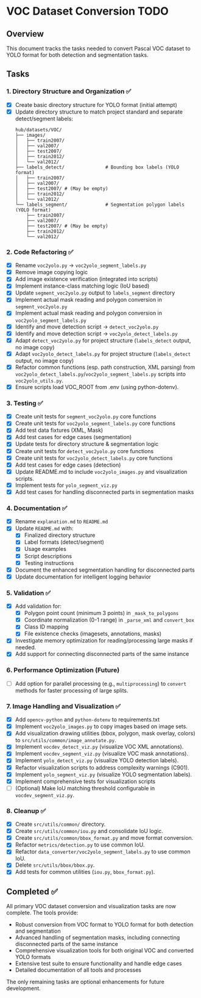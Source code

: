 # VOC Dataset Conversion TODO

## Overview
This document tracks the tasks needed to convert Pascal VOC dataset to YOLO format for both detection and segmentation tasks.

## Tasks

### 1. Directory Structure and Organization ✅
- [x] Create basic directory structure for YOLO format (initial attempt)
- [x] Update directory structure to match project standard and separate detect/segment labels:
  ```
  hub/datasets/VOC/
  ├── images/
  │   ├── train2007/
  │   ├── val2007/
  │   ├── test2007/
  │   ├── train2012/
  │   └── val2012/
  ├── labels_detect/               # Bounding box labels (YOLO format)
  │   ├── train2007/
  │   ├── val2007/
  │   ├── test2007/ # (May be empty)
  │   ├── train2012/
  │   └── val2012/
  └── labels_segment/              # Segmentation polygon labels (YOLO format)
      ├── train2007/
      ├── val2007/
      ├── test2007/ # (May be empty)
      ├── train2012/
      └── val2012/
  ```

### 2. Code Refactoring ✅
- [x] Rename `voc2yolo.py` -> `voc2yolo_segment_labels.py`
- [x] Remove image copying logic
- [x] Add image existence verification (integrated into scripts)
- [x] Implement instance-class matching logic (IoU based)
- [x] Update `segment_voc2yolo.py` output to `labels_segment` directory
- [x] Implement actual mask reading and polygon conversion in `segment_voc2yolo.py`
- [x] Implement actual mask reading and polygon conversion in `voc2yolo_segment_labels.py`
- [x] Identify and move detection script -> `detect_voc2yolo.py`
- [x] Identify and move detection script -> `voc2yolo_detect_labels.py`
- [x] Adapt `detect_voc2yolo.py` for project structure (`labels_detect` output, no image copy)
- [x] Adapt `voc2yolo_detect_labels.py` for project structure (`labels_detect` output, no image copy)
- [x] Refactor common functions (esp. path construction, XML parsing) from `voc2yolo_detect_labels.py`/`voc2yolo_segment_labels.py` scripts into `voc2yolo_utils.py`.
- [x] Ensure scripts load VOC_ROOT from .env (using python-dotenv).

### 3. Testing ✅
- [x] Create unit tests for `segment_voc2yolo.py` core functions
- [x] Create unit tests for `voc2yolo_segment_labels.py` core functions
- [x] Add test data fixtures (XML, Mask)
- [x] Add test cases for edge cases (segmentation)
- [x] Update tests for directory structure & segmentation logic
- [x] Create unit tests for `detect_voc2yolo.py` core functions
- [x] Create unit tests for `voc2yolo_detect_labels.py` core functions
- [x] Add test cases for edge cases (detection)
- [x] Update README.md to include `voc2yolo_images.py` and visualization scripts.
- [x] Implement tests for `yolo_segment_viz.py`
- [x] Add test cases for handling disconnected parts in segmentation masks

### 4. Documentation ✅
- [x] Rename `explanation.md` to `README.md`
- [x] Update `README.md` with:
  - [x] Finalized directory structure
  - [x] Label formats (detect/segment)
  - [x] Usage examples
  - [x] Script descriptions
  - [x] Testing instructions
- [x] Document the enhanced segmentation handling for disconnected parts
- [x] Update documentation for intelligent logging behavior

### 5. Validation ✅
- [x] Add validation for:
  - [x] Polygon point count (minimum 3 points) in `_mask_to_polygons`
  - [x] Coordinate normalization (0-1 range) in `_parse_xml` and `convert_box`
  - [x] Class ID mapping
  - [x] File existence checks (imagesets, annotations, masks)
- [x] Investigate memory optimization for reading/processing large masks if needed.
- [x] Add support for connecting disconnected parts of the same instance

### 6. Performance Optimization (Future)
- [ ] Add option for parallel processing (e.g., `multiprocessing`) to `convert` methods for faster processing of large splits.

### 7. Image Handling and Visualization ✅
- [x] Add `opencv-python` and `python-dotenv` to requirements.txt
- [x] Implement `voc2yolo_images.py` to copy images based on image sets.
- [x] Add visualization drawing utilities (bbox, polygon, mask overlay, colors) to `src/utils/common/image_annotate.py`.
- [x] Implement `vocdev_detect_viz.py` (visualize VOC XML annotations).
- [x] Implement `vocdev_segment_viz.py` (visualize VOC mask annotations).
- [x] Implement `yolo_detect_viz.py` (visualize YOLO detection labels).
- [x] Refactor visualization scripts to address complexity warnings (C901).
- [x] Implement `yolo_segment_viz.py` (visualize YOLO segmentation labels).
- [x] Implement comprehensive tests for visualization scripts
- [ ] (Optional) Make IoU matching threshold configurable in `vocdev_segment_viz.py`.

### 8. Cleanup ✅
- [x] Create `src/utils/common/` directory.
- [x] Create `src/utils/common/iou.py` and consolidate IoU logic.
- [x] Create `src/utils/common/bbox_format.py` and move format conversion.
- [x] Refactor `metrics/detection.py` to use common IoU.
- [x] Refactor `data_converter/voc2yolo_segment_labels.py` to use common IoU.
- [x] Delete `src/utils/bbox/bbox.py`.
- [x] Add tests for common utilities (`iou.py`, `bbox_format.py`).

## Completed ✅
All primary VOC dataset conversion and visualization tasks are now complete. The tools provide:
- Robust conversion from VOC format to YOLO format for both detection and segmentation
- Advanced handling of segmentation masks, including connecting disconnected parts of the same instance
- Comprehensive visualization tools for both original VOC and converted YOLO formats
- Extensive test suite to ensure functionality and handle edge cases
- Detailed documentation of all tools and processes

The only remaining tasks are optional enhancements for future development.